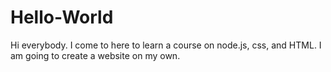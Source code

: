 # Hello-World
Hi everybody. I come to here to learn a course on node.js, css, and HTML.
I am going to create a website on my own.
